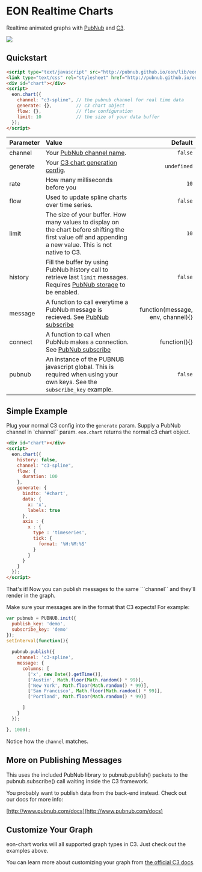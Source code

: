 EON Realtime Charts
===============

Realtime animated graphs with [PubNub](http://pubnub.com) and [C3](http://c3js.org/).

![](http://i.imgur.com/MRK20Kb.gif)

## Quickstart

```html
<script type="text/javascript" src="http://pubnub.github.io/eon/lib/eon-chart.js"></script>
<link type="text/css" rel="stylesheet" href="http://pubnub.github.io/eon/lib/eon.css" />
<div id="chart"></div>
<script>
  eon.chart({
    channel: "c3-spline", // the pubnub channel for real time data
    generate: {},         // c3 chart object
    flow: {},             // flow configuration
    limit: 10             // the size of your data buffer
  });
</script>
```

Parameter | Value | Default
| :------------ |:---------------| -----:|
| channel | Your [PubNub channel name](http://www.pubnub.com/docs/javascript/overview/data-push.html). | ```false```
| generate | Your [C3 chart generation config](http://c3js.org/gettingstarted.html#generate). | ```undefined```
| rate | How many milliseconds before you  | ```10```
| flow | Used to update spline charts over time series. | ```false```
| limit | The size of your buffer. How many values to display on the chart before shifting the first value off and appending a new value. This is not native to C3. | ```10```
| history | Fill the buffer by using PubNub history call to retrieve last ```limit``` messages. Requires [PubNub storage](http://www.pubnub.com/how-it-works/storage-and-playback/) to be enabled. | ```false```
| message | A function to call everytime a PubNub message is recieved. See [PubNub subscribe](http://www.pubnub.com/docs/javascript/api/reference.html#subscribe) | function(message, env, channel){} |
| connect | A function to call when PubNub makes a connection. See [PubNub subscribe](http://www.pubnub.com/docs/javascript/api/reference.html#subscribe) | function(){} |
| pubnub | An instance of the PUBNUB javascript global. This is required when using your own keys. See the ```subscribe_key``` example. | ```false```


## Simple Example

Plug your normal C3 config into the ```generate``` param. Supply a PubNub channel in `channel`` param. ```eon.chart``` returns the normal c3 chart object.

```html
<div id="chart"></div>
<script>
  eon.chart({
    history: false,
    channel: "c3-spline",
    flow: {
      duration: 100
    },
    generate: {
      bindto: '#chart',
      data: {
        x: 'x',
        labels: true
      },
      axis : {
        x : {
          type : 'timeseries',
          tick: {
            format: '%H:%M:%S'
          }
        }
      }
    }
  });
</script>
```

That's it! Now you can publish messages to the same ```channel`` and they'll render in the graph.

Make sure your messages are in the format that C3 expects! For example:

```js
var pubnub = PUBNUB.init({
  publish_key: 'demo',
  subscribe_key: 'demo'
});
setInterval(function(){
  
  pubnub.publish({
    channel: 'c3-spline',
    message: {
      columns: [
        ['x', new Date().getTime()],
        ['Austin', Math.floor(Math.random() * 99)],
        ['New York', Math.floor(Math.random() * 99)],
        ['San Francisco', Math.floor(Math.random() * 99)],
        ['Portland', Math.floor(Math.random() * 99)]

      ]
    }
  });

}, 1000);
```

Notice how the ```channel```  matches.

## More on Publishing Messages

This uses the included PubNub library to pubnub.publish() 
packets to the pubnub.subscribe() call waiting inside the 
C3 framework.

You probably want to publish data from the back-end instead. 
Check out our docs for more info:

[http://www.pubnub.com/docs](http://www.pubnub.com/docs)

## Customize Your Graph

eon-chart works will all supported graph types in C3. Just check out the examples above. 

You can learn more about customizing your graph from [the official C3 docs](http://c3js.org/gettingstarted.html#customize).
